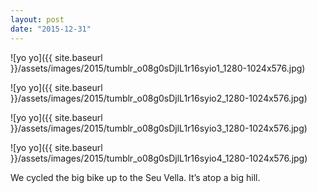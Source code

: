 ```yaml
---
layout: post
date: "2015-12-31"
---
```


![yo yo]({{ site.baseurl }}/assets/images/2015/tumblr_o08g0sDjlL1r16syio1_1280-1024x576.jpg)

![yo yo]({{ site.baseurl }}/assets/images/2015/tumblr_o08g0sDjlL1r16syio2_1280-1024x576.jpg)

![yo yo]({{ site.baseurl }}/assets/images/2015/tumblr_o08g0sDjlL1r16syio3_1280-1024x576.jpg)

![yo yo]({{ site.baseurl }}/assets/images/2015/tumblr_o08g0sDjlL1r16syio4_1280-1024x576.jpg)

We cycled the big bike up to the Seu Vella. It’s atop a big hill.
